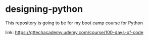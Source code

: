 # designing-python

This repository is going to be for my boot camp course for Python

link: https://qttechacademy.udemy.com/course/100-days-of-code
